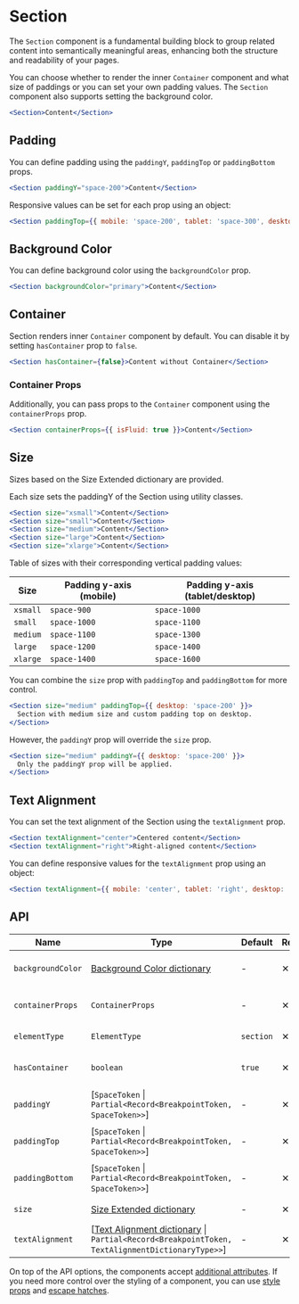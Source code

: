 # Section

The `Section` component is a fundamental building block to group related content into
semantically meaningful areas, enhancing both the structure and readability of your pages.

You can choose whether to render the inner `Container` component and what size of paddings
or you can set your own padding values. The `Section` component also supports setting the
background color.

```jsx
<Section>Content</Section>
```

## Padding

You can define padding using the `paddingY`, `paddingTop` or `paddingBottom` props.

```jsx
<Section paddingY="space-200">Content</Section>
```

Responsive values can be set for each prop using an object:

```jsx
<Section paddingTop={{ mobile: 'space-200', tablet: 'space-300', desktop: 'space-400' }}>Content</Section>
```

## Background Color

You can define background color using the `backgroundColor` prop.

```jsx
<Section backgroundColor="primary">Content</Section>
```

## Container

Section renders inner `Container` component by default. You can disable it by setting `hasContainer` prop to `false`.

```jsx
<Section hasContainer={false}>Content without Container</Section>
```

### Container Props

Additionally, you can pass props to the `Container` component using the `containerProps` prop.

```jsx
<Section containerProps={{ isFluid: true }}>Content</Section>
```

## Size

Sizes based on the Size Extended dictionary are provided.

Each size sets the paddingY of the Section using utility classes.

```jsx
<Section size="xsmall">Content</Section>
<Section size="small">Content</Section>
<Section size="medium">Content</Section>
<Section size="large">Content</Section>
<Section size="xlarge">Content</Section>
```

Table of sizes with their corresponding vertical padding values:

| Size     | Padding y-axis (mobile) | Padding y-axis (tablet/desktop) |
| -------- | ----------------------- | ------------------------------- |
| `xsmall` | `space-900`             | `space-1000`                    |
| `small`  | `space-1000`            | `space-1100`                    |
| `medium` | `space-1100`            | `space-1300`                    |
| `large`  | `space-1200`            | `space-1400`                    |
| `xlarge` | `space-1400`            | `space-1600`                    |

You can combine the `size` prop with `paddingTop` and `paddingBottom` for more control.

```jsx
<Section size="medium" paddingTop={{ desktop: 'space-200' }}>
  Section with medium size and custom padding top on desktop.
</Section>
```

However, the `paddingY` prop will override the `size` prop.

```jsx
<Section size="medium" paddingY={{ desktop: 'space-200' }}>
  Only the paddingY prop will be applied.
</Section>
```

## Text Alignment

You can set the text alignment of the Section using the `textAlignment` prop.

```jsx
<Section textAlignment="center">Centered content</Section>
<Section textAlignment="right">Right-aligned content</Section>
```

You can define responsive values for the `textAlignment` prop using an object:

```jsx
<Section textAlignment={{ mobile: 'center', tablet: 'right', desktop: 'left' }}>Responsive text alignment</Section>
```

## API

| Name              | Type                                                                                                                    | Default   | Required | Description                     |
| ----------------- | ----------------------------------------------------------------------------------------------------------------------- | --------- | -------- | ------------------------------- |
| `backgroundColor` | [Background Color dictionary][dictionary-color]                                                                         | -         | ✕        | Background color of the Section |
| `containerProps`  | `ContainerProps`                                                                                                        | -         | ✕        | Props for the inner Container   |
| `elementType`     | `ElementType`                                                                                                           | `section` | ✕        | Type of element                 |
| `hasContainer`    | `boolean`                                                                                                               | `true`    | ✕        | Render inner Container          |
| `paddingY`        | \[`SpaceToken` \| `Partial<Record<BreakpointToken, SpaceToken>>`]                                                       | -         | ✕        | Vertical padding of the Section |
| `paddingTop`      | \[`SpaceToken` \| `Partial<Record<BreakpointToken, SpaceToken>>`]                                                       | -         | ✕        | Padding top of the Section      |
| `paddingBottom`   | \[`SpaceToken` \| `Partial<Record<BreakpointToken, SpaceToken>>`]                                                       | -         | ✕        | Padding bottom of the Section   |
| `size`            | [Size Extended dictionary][dictionary-size]                                                                             | -         | ✕        | Size of the Section             |
| `textAlignment`   | \[[Text Alignment dictionary][dictionary-alignment] \| `Partial<Record<BreakpointToken, TextAlignmentDictionaryType>>`] | -         | ✕        | Text alignment                  |

On top of the API options, the components accept [additional attributes][readme-additional-attributes].
If you need more control over the styling of a component, you can use [style props][readme-style-props]
and [escape hatches][readme-escape-hatches].

[dictionary-alignment]: https://github.com/lmc-eu/spirit-design-system/tree/main/docs/DICTIONARIES.md#alignment
[dictionary-color]: https://github.com/lmc-eu/spirit-design-system/blob/main/docs/DICTIONARIES.md#color
[dictionary-size]: https://github.com/lmc-eu/spirit-design-system/blob/main/docs/DICTIONARIES.md#size
[readme-additional-attributes]: https://github.com/lmc-eu/spirit-design-system/blob/main/packages/web-react/README.md#additional-attributes
[readme-escape-hatches]: https://github.com/lmc-eu/spirit-design-system/blob/main/packages/web-react/README.md#escape-hatches
[readme-style-props]: https://github.com/lmc-eu/spirit-design-system/blob/main/packages/web-react/README.md#style-props
